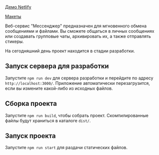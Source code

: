 [Демо Netlify](https://brave-archimedes-138cb0.netlify.app)

[Макеты](https://www.figma.com/file/68ZvUNqElfDccCoii2KJ2e/Chat-(Copy)?node-id=0%3A1)

Веб-сервис "Мессенджер" предназначен для мгновенного обмена сообщениями и файлами. Вы сможете общаться в личных сообщениях или создавать групповые чаты, архивировать их, а также отправлять стикеры.

На сегодняшний день проект находится в стадии разработки.


## Запуск сервера для разработки

Запустите `npm run dev` для сервера разработки и перейдите по адресу `http://localhost:3000/`. Приложение автоматически перезагрузится, если вы измените какой-либо из исходных файлов.

## Сборка проекта

Запустите `npm run build`, чтобы собрать проект. Скомпилированные файлы будут храниться в каталоге `dist/`.

## Запуск проекта

Запустите `npm run start` для раздачи статических файлов.